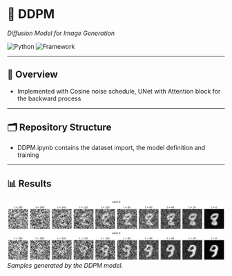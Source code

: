 # 🧠 DDPM

_Diffusion Model for Image Generation_  

![Python](https://img.shields.io/badge/python-3.11%2B-blue.svg)
![Framework](https://img.shields.io/badge/framework-PyTorch-red)

---

## 📝 Overview
- Implemented with Cosine noise schedule, UNet with Attention block for the backward process

---

## 🗂️ Repository Structure
- DDPM.ipynb contains the dataset import, the model definition and training 

--- 

## 📊 Results

![Generated Samples](plot8.png "Generated Samples from DDPM Model")  
![Generated Samples](plot9.png "Generated Samples from DDPM Model")  
*Samples generated by the DDPM model.*

